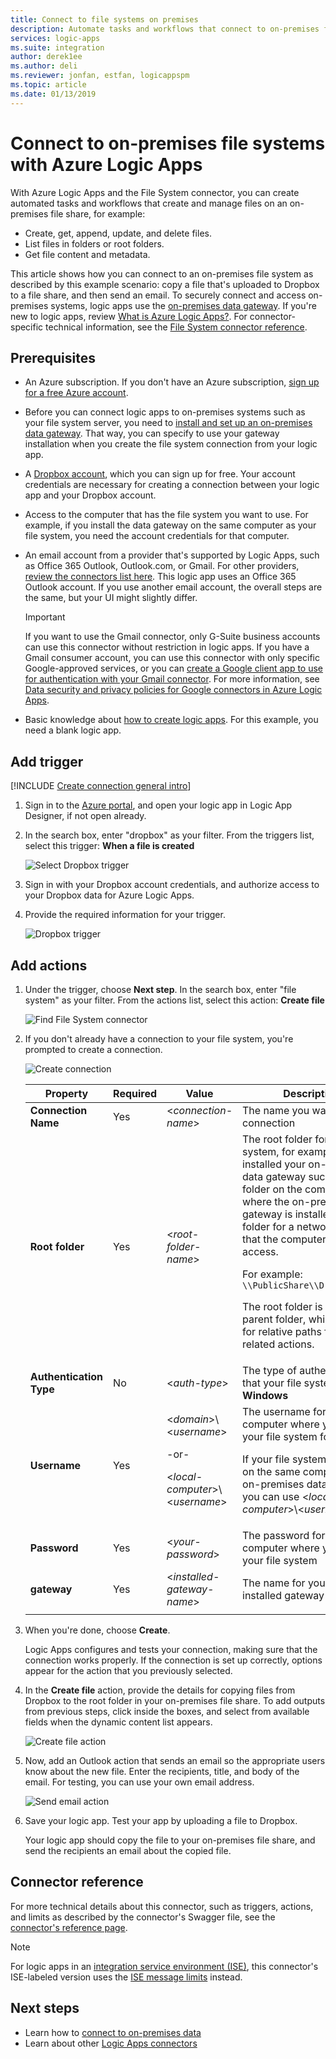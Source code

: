 ```yaml
---
title: Connect to file systems on premises
description: Automate tasks and workflows that connect to on-premises file systems with the File System connector through the on-premises data gateway in Azure Logic Apps
services: logic-apps
ms.suite: integration
author: derek1ee
ms.author: deli
ms.reviewer: jonfan, estfan, logicappspm
ms.topic: article
ms.date: 01/13/2019
---
```


# Connect to on-premises file systems with Azure Logic Apps

With Azure Logic Apps and the File System connector, you can create automated tasks and workflows that create and manage files on an on-premises file share, for example:

- Create, get, append, update, and delete files.
- List files in folders or root folders.
- Get file content and metadata.

This article shows how you can connect to an on-premises file system as described by this example scenario: copy a file that's uploaded to Dropbox to a file share, and then send an email. To securely connect and access on-premises systems, logic apps use the [on-premises data gateway](../logic-apps/logic-apps-gateway-connection.md). If you're new to logic apps, review [What is Azure Logic Apps?](../logic-apps/logic-apps-overview.md). For connector-specific technical information, see the [File System connector reference](/connectors/filesystem/).

## Prerequisites

* An Azure subscription. If you don't have an Azure subscription, [sign up for a free Azure account](https://azure.microsoft.com/free/).

* Before you can connect logic apps to on-premises systems such as your file system server, you need to [install and set up an on-premises data gateway](../logic-apps/logic-apps-gateway-install.md). That way, you can specify to use your gateway installation when you create the file system connection from your logic app.

* A [Dropbox account](https://www.dropbox.com/), which you can sign up for free. Your account credentials are necessary for creating a connection between your logic app and your Dropbox account.

* Access to the computer that has the file system you want to use. For example, if you install the data gateway on the same computer as your file system, you need the account credentials for that computer.

* An email account from a provider that's supported by Logic Apps, such as Office 365 Outlook, Outlook.com, or Gmail. For other providers, [review the connectors list here](/connectors/). This logic app uses an Office 365 Outlook account. If you use another email account, the overall steps are the same, but your UI might slightly differ.

  > [!IMPORTANT]
  > If you want to use the Gmail connector, only G-Suite business accounts can use this connector without restriction in logic apps. 
  > If you have a Gmail consumer account, you can use this connector with only specific Google-approved services, or you can 
  > [create a Google client app to use for authentication with your Gmail connector](/connectors/gmail/#authentication-and-bring-your-own-application). 
  > For more information, see [Data security and privacy policies for Google connectors in Azure Logic Apps](../connectors/connectors-google-data-security-privacy-policy.md).

* Basic knowledge about [how to create logic apps](../logic-apps/quickstart-create-first-logic-app-workflow.md). For this example, you need a blank logic app.

## Add trigger

[!INCLUDE [Create connection general intro](../../includes/connectors-create-connection-general-intro.md)]

1. Sign in to the [Azure portal](https://portal.azure.com), and open your logic app in Logic App Designer, if not open already.

1. In the search box, enter "dropbox" as your filter. From the triggers list, select this trigger: **When a file is created**

   ![Select Dropbox trigger](media/logic-apps-using-file-connector/select-dropbox-trigger.png)

1. Sign in with your Dropbox account credentials, and authorize access to your Dropbox data for Azure Logic Apps.

1. Provide the required information for your trigger.

   ![Dropbox trigger](media/logic-apps-using-file-connector/dropbox-trigger.png)

## Add actions

1. Under the trigger, choose **Next step**. In the search box, enter "file system" as your filter. From the actions list, select this action: **Create file**

   ![Find File System connector](media/logic-apps-using-file-connector/find-file-system-action.png)

1. If you don't already have a connection to your file system, you're prompted to create a connection.

   ![Create connection](media/logic-apps-using-file-connector/file-system-connection.png)

   | Property | Required | Value | Description |
   | -------- | -------- | ----- | ----------- |
   | **Connection Name** | Yes | <*connection-name*> | The name you want for your connection |
   | **Root folder** | Yes | <*root-folder-name*> | The root folder for your file system, for example, if you installed your on-premises data gateway  such as a local folder on the computer where the on-premises data gateway is installed, or the folder for a network share that the computer can access. <p>For example: `\\PublicShare\\DropboxFiles` <p>The root folder is the main parent folder, which is used for relative paths for all file-related actions. |
   | **Authentication Type** | No | <*auth-type*> | The type of authentication that your file system uses: **Windows** |
   | **Username** | Yes | <*domain*>\\<*username*> <p>-or- <p><*local-computer*>\\<*username*> | The username for the computer where you have your file system folder. <p>If your file system folder is on the same computer as the on-premises data gateway, you can use <*local-computer*>\\<*username*>. |
   | **Password** | Yes | <*your-password*> | The password for the computer where you have your file system |
   | **gateway** | Yes | <*installed-gateway-name*> | The name for your previously installed gateway |
   |||||

1. When you're done, choose **Create**.

   Logic Apps configures and tests your connection, making sure that the connection works properly. If the connection is set up correctly, options appear for the action that you previously selected.

1. In the **Create file** action, provide the details for copying files from Dropbox to the root folder in your on-premises file share. To add outputs from previous steps, click inside the boxes, and select from available fields when the dynamic content list appears.

   ![Create file action](media/logic-apps-using-file-connector/create-file-filled.png)

1. Now, add an Outlook action that sends an email so the appropriate users know about the new file. Enter the recipients, title, and body of the email. For testing, you can use your own email address.

   ![Send email action](media/logic-apps-using-file-connector/send-email.png)

1. Save your logic app. Test your app by uploading a file to Dropbox.

   Your logic app should copy the file to your on-premises file share, and send the recipients an email about the copied file.

## Connector reference

For more technical details about this connector, such as triggers, actions, and limits as described by the connector's Swagger file, see the [connector's reference page](/connectors/fileconnector/).

> [!NOTE]
> For logic apps in an [integration service environment (ISE)](../logic-apps/connect-virtual-network-vnet-isolated-environment-overview.md), 
> this connector's ISE-labeled version uses the [ISE message limits](../logic-apps/logic-apps-limits-and-config.md#message-size-limits) instead.

## Next steps

* Learn how to [connect to on-premises data](../logic-apps/logic-apps-gateway-connection.md) 
* Learn about other [Logic Apps connectors](../connectors/apis-list.md)
